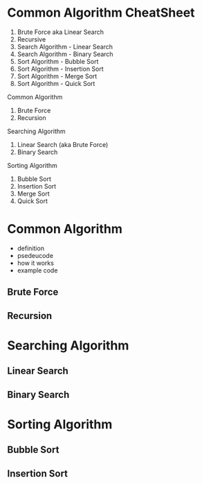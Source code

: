 # Common Algorithm CheatSheet

1. Brute Force aka Linear Search
2. Recursive
3. Search Algorithm - Linear Search
4. Search Algorithm - Binary Search
5. Sort Algorithm - Bubble Sort
6. Sort Algorithm - Insertion Sort
7. Sort Algorithm - Merge Sort
8. Sort Algorithm - Quick Sort

Common Algorithm
1. Brute Force
2. Recursion

Searching Algorithm
1. Linear Search (aka Brute Force)
2. Binary Search

Sorting Algorithm
1. Bubble Sort
2. Insertion Sort
3. Merge Sort
4. Quick Sort

# Common Algorithm

- definition
- psedeucode
- how it works
- example code

## Brute Force

## Recursion

# Searching Algorithm

## Linear Search

## Binary Search

# Sorting Algorithm

## Bubble Sort

## Insertion Sort
